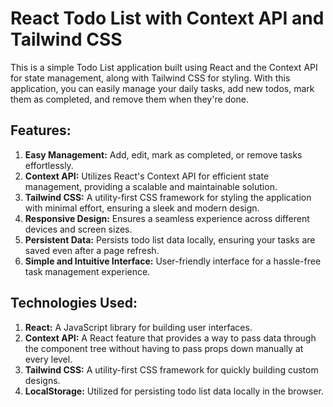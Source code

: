 # React Todo List with Context API and Tailwind CSS

This is a simple Todo List application built using React and the Context API for state management, along with Tailwind CSS for styling. With this application, you can easily manage your daily tasks, add new todos, mark them as completed, and remove them when they're done.

## Features: 
1. **Easy Management:** Add, edit, mark as completed, or remove tasks effortlessly.
2. **Context API:** Utilizes React's Context API for efficient state management, providing a scalable and maintainable solution.
3. **Tailwind CSS:** A utility-first CSS framework for styling the application with minimal effort, ensuring a sleek and modern design.
4. **Responsive Design:** Ensures a seamless experience across different devices and screen sizes.
5. **Persistent Data:** Persists todo list data locally, ensuring your tasks are saved even after a page refresh.
6. **Simple and Intuitive Interface:** User-friendly interface for a hassle-free task management experience.

## Technologies Used: 
1. **React:** A JavaScript library for building user interfaces.
2. **Context API:** A React feature that provides a way to pass data through the component tree without having to pass props down manually at every level.
3. **Tailwind CSS:** A utility-first CSS framework for quickly building custom designs.
4. **LocalStorage:** Utilized for persisting todo list data locally in the browser.
